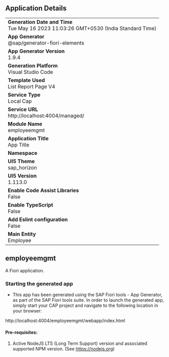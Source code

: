 ## Application Details
|               |
| ------------- |
|**Generation Date and Time**<br>Tue May 16 2023 11:03:26 GMT+0530 (India Standard Time)|
|**App Generator**<br>@sap/generator-fiori-elements|
|**App Generator Version**<br>1.9.4|
|**Generation Platform**<br>Visual Studio Code|
|**Template Used**<br>List Report Page V4|
|**Service Type**<br>Local Cap|
|**Service URL**<br>http://localhost:4004/managed/
|**Module Name**<br>employeemgmt|
|**Application Title**<br>App Title|
|**Namespace**<br>|
|**UI5 Theme**<br>sap_horizon|
|**UI5 Version**<br>1.113.0|
|**Enable Code Assist Libraries**<br>False|
|**Enable TypeScript**<br>False|
|**Add Eslint configuration**<br>False|
|**Main Entity**<br>Employee|

## employeemgmt

A Fiori application.

### Starting the generated app

-   This app has been generated using the SAP Fiori tools - App Generator, as part of the SAP Fiori tools suite.  In order to launch the generated app, simply start your CAP project and navigate to the following location in your browser:

http://localhost:4004/employeemgmt/webapp/index.html

#### Pre-requisites:

1. Active NodeJS LTS (Long Term Support) version and associated supported NPM version.  (See https://nodejs.org)



